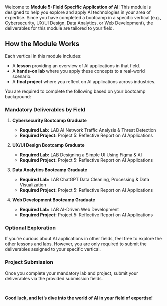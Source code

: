 <!-- # Introduction to Module 5: Field Specific Application of AI -->

Welcome to **Module 5: Field Specific Application of AI**! This module is designed to help you explore and apply AI technologies in your area of expertise. Since you have completed a bootcamp in a specific vertical (e.g., Cybersecurity, UX/UI Design, Data Analytics, or Web Development), the deliverables for this module are tailored to your field.

## How the Module Works

Each vertical in this module includes:
- A **lesson** providing an overview of AI applications in that field.
- A **hands-on lab** where you apply these concepts to a real-world scenario.
- A **final project** where you reflect on AI applications across industries.

You are required to complete the following based on your bootcamp background:

### Mandatory Deliverables by Field

1. **Cybersecurity Bootcamp Graduate**
   - **Required Lab:** LAB AI Network Traffic Analysis & Threat Detection  
   - **Required Project:** Project 5: Reflective Report on AI Applications  

2. **UX/UI Design Bootcamp Graduate**
   - **Required Lab:** LAB Designing a Simple UI Using Figma & AI  
   - **Required Project:** Project 5: Reflective Report on AI Applications  

3. **Data Analytics Bootcamp Graduate**
   - **Required Lab:** LAB ChatGPT Data Cleaning, Processing & Data Visualization  
   - **Required Project:** Project 5: Reflective Report on AI Applications  

4. **Web Development Bootcamp Graduate**
   - **Required Lab:** LAB AI-Driven Web Development  
   - **Required Project:** Project 5: Reflective Report on AI Applications  


### Optional Exploration

If you’re curious about AI applications in other fields, feel free to explore the other lessons and labs. However, you are only required to submit the deliverables assigned to your specific vertical.

### Project Submission

Once you complete your mandatory lab and project, submit your deliverables via the provided submission fields.  

<br>

**Good luck, and let’s dive into the world of AI in your field of expertise!**